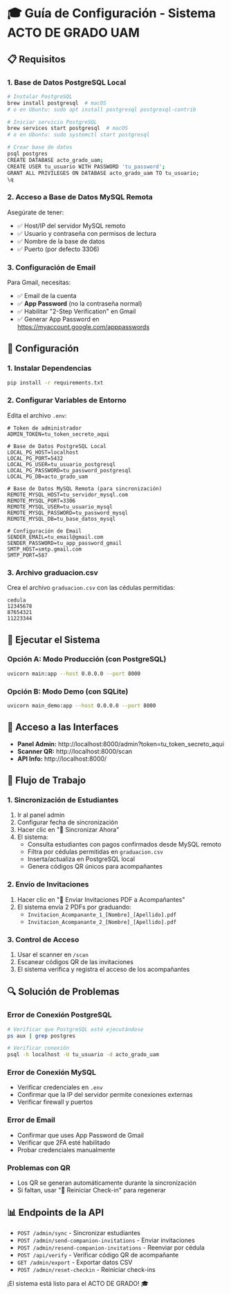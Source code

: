 # 🎓 Guía de Configuración - Sistema ACTO DE GRADO UAM

## 📋 Requisitos

### **1. Base de Datos PostgreSQL Local**
```bash
# Instalar PostgreSQL
brew install postgresql  # macOS
# o en Ubuntu: sudo apt install postgresql postgresql-contrib

# Iniciar servicio PostgreSQL
brew services start postgresql  # macOS
# o en Ubuntu: sudo systemctl start postgresql

# Crear base de datos
psql postgres
CREATE DATABASE acto_grado_uam;
CREATE USER tu_usuario WITH PASSWORD 'tu_password';
GRANT ALL PRIVILEGES ON DATABASE acto_grado_uam TO tu_usuario;
\q
```

### **2. Acceso a Base de Datos MySQL Remota**
Asegúrate de tener:
- ✅ Host/IP del servidor MySQL remoto
- ✅ Usuario y contraseña con permisos de lectura
- ✅ Nombre de la base de datos
- ✅ Puerto (por defecto 3306)

### **3. Configuración de Email**
Para Gmail, necesitas:
- ✅ Email de la cuenta
- ✅ **App Password** (no la contraseña normal)
- ✅ Habilitar "2-Step Verification" en Gmail
- ✅ Generar App Password en https://myaccount.google.com/apppasswords

## 🔧 Configuración

### **1. Instalar Dependencias**
```bash
pip install -r requirements.txt
```

### **2. Configurar Variables de Entorno**
Edita el archivo `.env`:

```env
# Token de administrador
ADMIN_TOKEN=tu_token_secreto_aqui

# Base de Datos PostgreSQL Local
LOCAL_PG_HOST=localhost
LOCAL_PG_PORT=5432
LOCAL_PG_USER=tu_usuario_postgresql
LOCAL_PG_PASSWORD=tu_password_postgresql  
LOCAL_PG_DB=acto_grado_uam

# Base de Datos MySQL Remota (para sincronización)
REMOTE_MYSQL_HOST=tu_servidor_mysql.com
REMOTE_MYSQL_PORT=3306
REMOTE_MYSQL_USER=tu_usuario_mysql
REMOTE_MYSQL_PASSWORD=tu_password_mysql
REMOTE_MYSQL_DB=tu_base_datos_mysql

# Configuración de Email
SENDER_EMAIL=tu_email@gmail.com
SENDER_PASSWORD=tu_app_password_gmail
SMTP_HOST=smtp.gmail.com
SMTP_PORT=587
```

### **3. Archivo graduacion.csv**
Crea el archivo `graduacion.csv` con las cédulas permitidas:

```csv
cedula
12345678
87654321
11223344
```

## 🚀 Ejecutar el Sistema

### **Opción A: Modo Producción (con PostgreSQL)**
```bash
uvicorn main:app --host 0.0.0.0 --port 8000
```

### **Opción B: Modo Demo (con SQLite)**
```bash
uvicorn main_demo:app --host 0.0.0.0 --port 8000
```

## 🔗 Acceso a las Interfaces

- **Panel Admin:** http://localhost:8000/admin?token=tu_token_secreto_aqui
- **Scanner QR:** http://localhost:8000/scan
- **API Info:** http://localhost:8000/

## 📝 Flujo de Trabajo

### **1. Sincronización de Estudiantes**
1. Ir al panel admin
2. Configurar fecha de sincronización
3. Hacer clic en "🔄 Sincronizar Ahora"
4. El sistema:
   - Consulta estudiantes con pagos confirmados desde MySQL remoto
   - Filtra por cédulas permitidas en `graduacion.csv`
   - Inserta/actualiza en PostgreSQL local
   - Genera códigos QR únicos para acompañantes

### **2. Envío de Invitaciones**
1. Hacer clic en "📧 Enviar Invitaciones PDF a Acompañantes"
2. El sistema envía 2 PDFs por graduando:
   - `Invitacion_Acompanante_1_[Nombre]_[Apellido].pdf`
   - `Invitacion_Acompanante_2_[Nombre]_[Apellido].pdf`

### **3. Control de Acceso**
1. Usar el scanner en `/scan`
2. Escanear códigos QR de las invitaciones
3. El sistema verifica y registra el acceso de los acompañantes

## 🔍 Solución de Problemas

### **Error de Conexión PostgreSQL**
```bash
# Verificar que PostgreSQL esté ejecutándose
ps aux | grep postgres

# Verificar conexión
psql -h localhost -U tu_usuario -d acto_grado_uam
```

### **Error de Conexión MySQL**
- Verificar credenciales en `.env`
- Confirmar que la IP del servidor permite conexiones externas
- Verificar firewall y puertos

### **Error de Email**
- Confirmar que uses App Password de Gmail
- Verificar que 2FA esté habilitado
- Probar credenciales manualmente

### **Problemas con QR**
- Los QR se generan automáticamente durante la sincronización
- Si faltan, usar "🔄 Reiniciar Check-in" para regenerar

## 📊 Endpoints de la API

- `POST /admin/sync` - Sincronizar estudiantes
- `POST /admin/send-companion-invitations` - Enviar invitaciones
- `POST /admin/resend-companion-invitations` - Reenviar por cédula
- `POST /api/verify` - Verificar código QR de acompañante
- `GET /admin/export` - Exportar datos CSV
- `POST /admin/reset-checkin` - Reiniciar check-ins

¡El sistema está listo para el ACTO DE GRADO! 🎓